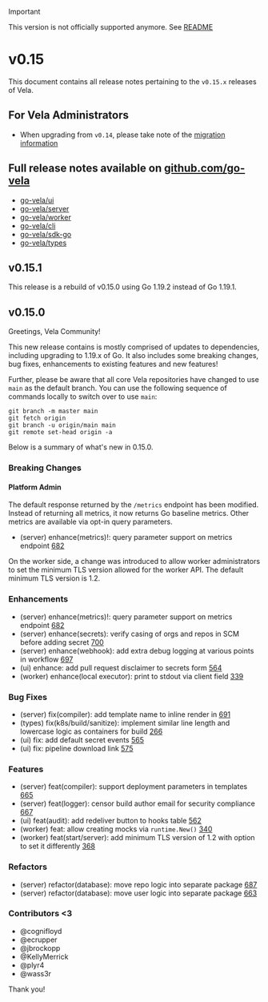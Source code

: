 > [!IMPORTANT]
> This version is not officially supported anymore. See [README](./README.md)

# v0.15

This document contains all release notes pertaining to the `v0.15.x` releases of Vela.

## For Vela Administrators

* When upgrading from `v0.14`, please take note of the [migration information](/migrations/v0.15/README.md)

## Full release notes available on [github.com/go-vela](https://github.com/go-vela)

* [go-vela/ui](https://github.com/go-vela/ui/releases)
* [go-vela/server](https://github.com/go-vela/server/releases)
* [go-vela/worker](https://github.com/go-vela/worker/releases)
* [go-vela/cli](https://github.com/go-vela/cli/releases)
* [go-vela/sdk-go](https://github.com/go-vela/sdk-go/releases)
* [go-vela/types](https://github.com/go-vela/types/releases)

## v0.15.1

This release is a rebuild of v0.15.0 using Go 1.19.2 instead of Go 1.19.1.

## v0.15.0

Greetings, Vela Community!

This new release contains is mostly comprised of updates to dependencies, including upgrading to 1.19.x of Go. It also includes some breaking changes, bug fixes, enhancements to existing features and new features!

Further, please be aware that all core Vela repositories have changed to use `main` as the default branch. You can use the following sequence of commands locally to switch over to use `main`:

```shell
git branch -m master main
git fetch origin
git branch -u origin/main main
git remote set-head origin -a
```

Below is a summary of what's new in 0.15.0.

### Breaking Changes

#### Platform Admin

The default response returned by the `/metrics` endpoint has been modified. Instead of returning all metrics, it now returns Go baseline metrics. Other metrics are available via opt-in query parameters.

* (server) enhance(metrics)!: query parameter support on metrics endpoint [682](https://github.com/go-vela/server/pull/682)

On the worker side, a change was introduced to allow worker administrators to set the minimum TLS version allowed for the worker API. The default minimum TLS version is 1.2.

### Enhancements

* (server) enhance(metrics)!: query parameter support on metrics endpoint [682](https://github.com/go-vela/server/pull/682)
* (server) enhance(secrets): verify casing of orgs and repos in SCM before adding secret [700](https://github.com/go-vela/server/pull/700)
* (server) enhance(webhook): add extra debug logging at various points in workflow [697](https://github.com/go-vela/server/pull/697)
* (ui) enhance: add pull request disclaimer to secrets form [564](https://github.com/go-vela/ui/pull/564)
* (worker) enhance(local executor): print to stdout via client field [339](https://github.com/go-vela/worker/pull/339)

### Bug Fixes

* (server) fix(compiler): add template name to inline render in [691](https://github.com/go-vela/server/pull/691)
* (types) fix(k8s/build/sanitize): implement similar line length and lowercase logic as containers for build [266](https://github.com/go-vela/types/pull/266)
* (ui) fix: add default secret events [565](https://github.com/go-vela/ui/pull/565)
* (ui) fix: pipeline download link [575](https://github.com/go-vela/ui/pull/575)

### Features

* (server) feat(compiler): support deployment parameters in templates [665](https://github.com/go-vela/server/pull/665)
* (server) feat(logger): censor build author email for security compliance [667](https://github.com/go-vela/server/pull/667)
* (ui) feat(audit): add redeliver button to hooks table [562](https://github.com/go-vela/ui/pull/562)
* (worker) feat: allow creating mocks via `runtime.New()` [340](https://github.com/go-vela/worker/pull/340)
* (worker) feat(start/server): add minimum TLS version of 1.2 with option to set it differently [368](https://github.com/go-vela/worker/pull/368)

### Refactors

* (server) refactor(database): move repo logic into separate package [687](https://github.com/go-vela/server/pull/687)
* (server) refactor(database): move user logic into separate package [663](https://github.com/go-vela/server/pull/663)

### Contributors <3

* @cognifloyd
* @ecrupper
* @jbrockopp
* @KellyMerrick
* @plyr4
* @wass3r

Thank you!
